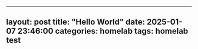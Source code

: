 ---
layout: post
title: "Hello World"
date: 2025-01-07 23:46:00
categories: homelab
tags: homelab test
----
